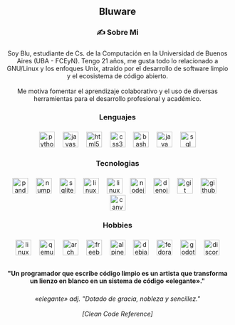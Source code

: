 <h2 align="center">Bluware</h2>

###

<h3 align="center">✍️ Sobre Mi</h3>

###

<p align="center">Soy Blu, estudiante de Cs. de la Computación en la Universidad de Buenos Aires (UBA - FCEyN). Tengo 21 años, me gusta todo lo relacionado a GNU/Linux y los enfoques Unix, atraído por el desarrollo de software limpio y el ecosistema de código abierto.<br><br>Me motiva fomentar el aprendizaje colaborativo y el uso de diversas herramientas para el desarrollo profesional y académico.</p>

###

<h3 align="center">Lenguajes</h3>

###

<div align="center">
  <img src="https://cdn.jsdelivr.net/gh/devicons/devicon/icons/python/python-original.svg" width="35" height="35" alt="python logo"  />
  <img width="10" />
  <img src="https://skillicons.dev/icons?i=js" width="35" height="35" alt="javascript logo"  />
  <img width="10" />
  <img src="https://cdn.jsdelivr.net/gh/devicons/devicon/icons/html5/html5-original.svg" width="35" height="35" alt="html5 logo"  />
  <img width="10" />
  <img src="https://cdn.jsdelivr.net/gh/devicons/devicon/icons/css3/css3-original.svg" width="35" height="35" alt="css3 logo"  />
  <img width="10" />
  <img src="https://cdn.simpleicons.org/gnubash/4EAA25" width="35" height="35" alt="bash logo"  />
  <img width="10" />
  <img src="https://cdn.jsdelivr.net/gh/devicons/devicon/icons/java/java-original.svg" width="35" height="35" alt="java logo"  />
  <img width="10" />
  <img src="https://cdn2.iconfinder.com/data/icons/programming-50/64/206_programming-sql-data-database-512.png" width="35" height="35" alt="sql"  />
</div>

###

<h3 align="center">Tecnologias</h3>

###

<div align="center">
  <img src="https://cdn.simpleicons.org/pandas/150458" width="35" height="35" alt="pandas logo"  />
  <img width="10" />
  <img src="https://cdn.simpleicons.org/numpy/013243" width="35" height="35" alt="numpy logo"  />
  <img width="10" />
  <img src="https://cdn.jsdelivr.net/gh/devicons/devicon/icons/sqlite/sqlite-original.svg" width="35" height="35" alt="sqlite logo"  />
  <img width="10" />
  <img src="https://cdn.jsdelivr.net/gh/devicons/devicon/icons/react/react-original.svg" width="35" height="35" alt="linux logo"  />
  <img width="10" />
  <img src="https://cdn.jsdelivr.net/gh/devicons/devicon/icons/tailwindcss/tailwindcss-original.svg" width="35" height="35" alt="linux logo"  />
  <img width="10" />
  <img src="https://cdn.simpleicons.org/nodedotjs/339933" width="35" height="35" alt="nodejs logo"  />
  <img width="10" />
  <img src="https://cdn.simpleicons.org/deno/000000" width="35" height="35" alt="denojs logo"  />
  <img width="10" />
  <img src="https://cdn.jsdelivr.net/gh/devicons/devicon/icons/git/git-original.svg" width="35" height="35" alt="git logo"  />
  <img width="10" />
  <img src="https://cdn.jsdelivr.net/gh/devicons/devicon/icons/github/github-original.svg" width="35" height="35" alt="github logo"  />
  <img width="10" />
  <img src="https://cdn.simpleicons.org/canva/00C4CC" width="35" height="35" alt="canva logo"  />
</div>

###

<h3 align="center">Hobbies</h3>

###

<div align="center">
  <img src="https://cdn.jsdelivr.net/gh/devicons/devicon/icons/linux/linux-original.svg" width="35" height="35" alt="linux logo"  />
  <img width="10" />
  <img src="https://qemu.weilnetz.de/icon/benoit/black_and_orange_qemu_head.svg" width="35" height="35" alt="qemu logo" />
  <img width="10" />
  <img src="https://raw.githubusercontent.com/devicons/devicon/refs/tags/v2.16.0/icons/archlinux/archlinux-original.svg" width="35" height="35" alt="arch logo" />
  <img width="10" />
  <img src="https://cdn.simpleicons.org/freebsd/AB2B28" width="35" height="35" alt="freebsd logo"  />
  <img width="10" />
  <img src="https://cdn.simpleicons.org/alpinelinux/0D597F" width="35" height="35" alt="alpinelinux logo"  />
  <img width="10" />
  <img src="https://cdn.jsdelivr.net/gh/devicons/devicon/icons/debian/debian-original.svg" width="35" height="35" alt="debian logo"  />
  <img width="10" />
  <img src="https://cdn.simpleicons.org/fedora/51A2DA" width="35" height="35" alt="fedora logo"  />
  <img width="10" />
  <img src="https://cdn.jsdelivr.net/gh/devicons/devicon/icons/godot/godot-original.svg" width="35" height="35" alt="godot logo"  />
  <img width="10" />
  <img src="https://cdn.simpleicons.org/discord/5865F2" width="35" height="35" alt="discord logo"  />
</div>

###

<h2 align="center"></h2>

###

<h4 align="center">"Un programador que escribe código limpio es un artista que transforma un lienzo en blanco en un sistema de código «elegante»."</h4>

###

_<p align="center">«elegante» adj. "Dotado de gracia, nobleza y sencillez."<br><br>[Clean Code Reference]</p>_

###
